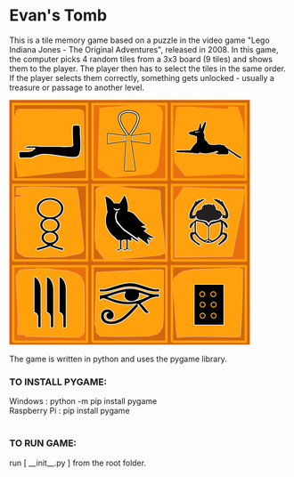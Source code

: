 # Evan's Tomb

This is a tile memory game based on a puzzle in the video game "Lego Indiana Jones - The Original Adventures", released in 2008.  In this game, the computer picks 4 random tiles from a 3x3 board (9 tiles) and shows them to the player.  The player then has to select the tiles in the same order. If the player selects them correctly, something gets unlocked - usually a treasure or passage to another level.

![Alt text](/images/gameplay/patternboard_440.png?raw=true "Evan's Tomb")

The game is written in python and uses the pygame library.  


### TO INSTALL PYGAME:
  Windows      : python -m pip install pygame<br>
  Raspberry Pi : pip install pygame<br>
<br>


### TO RUN GAME:
  run [ \_\_init\_\_.py ] from the root folder.

